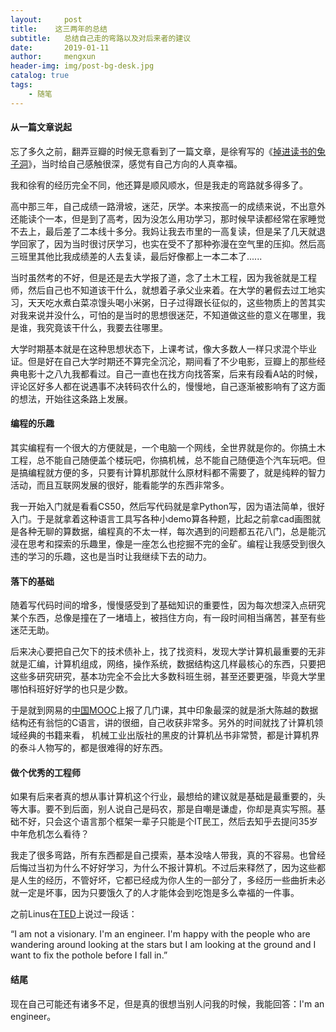 ```yaml
---
layout:     post
title:    这三两年的总结
subtitle:   总结自己走的弯路以及对后来者的建议
date:       2019-01-11
author:     mengxun
header-img: img/post-bg-desk.jpg
catalog: true
tags:
    - 随笔
---
```


#### 从一篇文章说起

忘了多久之前，翻弄豆瓣的时候无意看到了一篇文章，是徐宥写的《[掉进读书的兔子洞](https://book.douban.com/subject/4006425/discussion/22802960/)》，当时给自己感触很深，感觉有自己方向的人真幸福。

我和徐宥的经历完全不同，他还算是顺风顺水，但是我走的弯路就多得多了。

高中那三年，自己成绩一路滑坡，迷茫，厌学。本来按高一的成绩来说，不出意外还能读个一本，但是到了高考，因为没怎么用功学习，那时候早读都经常在家睡觉不去上，最后差了二本线十多分。我妈让我去市里的一高复读，但是呆了几天就退学回家了，因为当时很讨厌学习，也实在受不了那种弥漫在空气里的压抑。然后高三班里其他比我成绩差的人去复读，最后好像都上一本二本了......

当时虽然考的不好，但是还是去大学报了道，念了土木工程，因为我爸就是工程师，然后自己也不知道该干什么，就想着子承父业来着。在大学的暑假去过工地实习，天天吃水煮白菜凉馒头喝小米粥，日子过得跟长征似的，这些物质上的苦其实对我来说并没什么，可怕的是当时的思想很迷茫，不知道做这些的意义在哪里，我是谁，我究竟该干什么，我要去往哪里。

大学时期基本就是在这种思想状态下，上课考试，像大多数人一样只求混个毕业证。但是好在自己大学时期还不算完全沉沦，期间看了不少电影，豆瓣上的那些经典电影十之八九我都看过。自己一直也在找方向找答案，后来有段看A站的时候，评论区好多人都在说遇事不决转码农什么的，慢慢地，自己逐渐被影响有了这方面的想法，开始往这条路上发展。

#### 编程的乐趣

其实编程有一个很大的方便就是，一个电脑一个网线，全世界就是你的。你搞土木工程，总不能自己随便盖个楼玩吧，你搞机械，总不能自己随便造个汽车玩吧。但是搞编程就方便的多，只要有计算机那就什么原材料都不需要了，就是纯粹的智力活动，而且互联网发展的很好，能看能学的东西非常多。

我一开始入门就是看看CS50，然后写代码就是拿Python写，因为语法简单，很好入门。于是就拿着这种语言工具写各种小demo算各种题，比起之前拿cad画图就是各种无聊的算数据，编程真的不太一样，每次遇到的问题都五花八门，总是能沉浸在思考和探索的乐趣里，像是一座怎么也挖掘不完的金矿。编程让我感受到很久违的学习的乐趣，这也是当时让我继续下去的动力。

#### 落下的基础

随着写代码时间的增多，慢慢感受到了基础知识的重要性，因为每次想深入点研究某个东西，总像是撞在了一堵墙上，被挡住方向，有一段时间相当痛苦，甚至有些迷茫无助。

后来决心要把自己欠下的技术债补上，找了找资料，发现大学计算机最重要的无非就是汇编，计算机组成，网络，操作系统，数据结构这几样最核心的东西，只要把这些多研究研究，基本功完全不会比大多数科班生弱，甚至还要更强，毕竟大学里哪怕科班好好学的也只是少数。

于是就到网易的[中国MOOC](https://www.icourse163.org/)上报了几门课，其中印象最深的就是浙大陈越的数据结构还有翁恺的C语言，讲的很细，自己收获非常多。另外的时间就找了计算机领域经典的书籍来看， 机械工业出版社的黑皮的计算机丛书非常赞，都是计算机界的泰斗人物写的，都是很难得的好东西。

#### 做个优秀的工程师

如果有后来者真的想从事计算机这个行业，最想给的建议就是基础是最重要的，头等大事。要不到后面，别人说自己是码农，那是自嘲是谦虚，你却是真实写照。基础不好，只会这个语言那个框架一辈子只能是个IT民工，然后去知乎去提问35岁中年危机怎么看待？

我走了很多弯路，所有东西都是自己摸索，基本没啥人带我，真的不容易。也曾经后悔过当初为什么不好好学习，为什么不报计算机。不过后来释然了，因为这些都是人生的经历，不管好坏，它都已经成为你人生的一部分了，多经历一些曲折未必就一定是坏事，因为只要饿久了的人才能体会到吃饱是多么幸福的一件事。

之前Linus在[TED](https://www.ted.com/talks/linus_torvalds_the_mind_behind_linux)上说过一段话：

“I am not a visionary. I'm an engineer. I'm happy with the people who are wandering around looking at the stars but I am looking at the ground and I want to fix the pothole before I fall in.”

#### 结尾

现在自己可能还有诸多不足，但是真的很想当别人问我的时候，我能回答：I'm an engineer。














